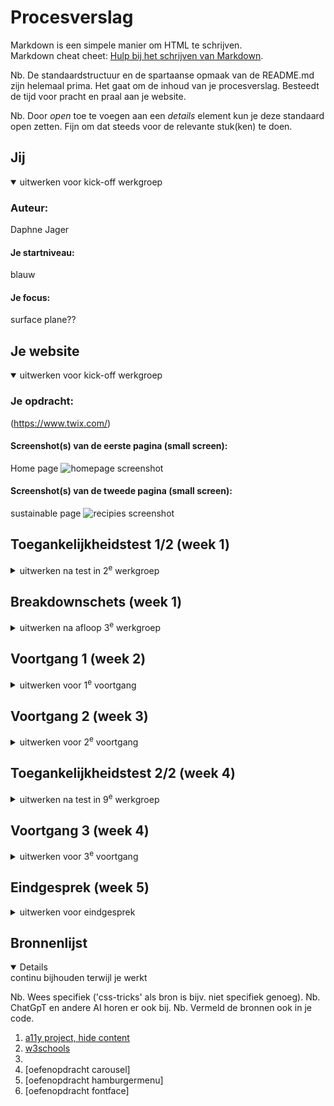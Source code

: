 # Procesverslag
Markdown is een simpele manier om HTML te schrijven.  
Markdown cheat cheet: [Hulp bij het schrijven van Markdown](https://github.com/adam-p/markdown-here/wiki/Markdown-Cheatsheet).

Nb. De standaardstructuur en de spartaanse opmaak van de README.md zijn helemaal prima. Het gaat om de inhoud van je procesverslag. Besteedt de tijd voor pracht en praal aan je website.

Nb. Door *open* toe te voegen aan een *details* element kun je deze standaard open zetten. Fijn om dat steeds voor de relevante stuk(ken) te doen.





## Jij

<details open>
  <summary>uitwerken voor kick-off werkgroep</summary>

  ### Auteur:
  Daphne Jager

  #### Je startniveau:
  blauw

  #### Je focus:
  surface plane??
 
</details>





## Je website

<details open>
  <summary>uitwerken voor kick-off werkgroep</summary>

  ### Je opdracht:
  (https://www.twix.com/)

  #### Screenshot(s) van de eerste pagina (small screen): 
  Home page 
  <img src="../basiswebsite/readme-images/homepagefull.png" width="375px" alt="homepage screenshot">

  #### Screenshot(s) van de tweede pagina (small screen):
  sustainable page 
  <img src="../basiswebsite/readme-images/recipiesfull.png" width="375px" alt="recipies screenshot">
 
</details>



## Toegankelijkheidstest 1/2 (week 1)

<details>
  <summary>uitwerken na test in 2<sup>e</sup> werkgroep</summary>

  ### Bevindingen
  Lijst met je bevindingen die in de test naar voren kwamen:
  - de website is redelijk toegankelijk voor de screenreader. Alleen zijn er op de home pagina een aantal
  foto's waarbij er geen beschrijving in zit. 
  Ook kunnen een paar knoppen een betere beschrijving krijgen
  dan alleen "see more" of "see details" of "DISCOVER"
  Ook gaat het in het headings menu van H4 naar H2 en dan weer terug naar H4. er is ook 
  geen H3, die wordt dus over geslagen.
  Er staat text in plaatjes, in plaats van text op plaatjes. hierdoor kan de screenreader
  de text op de foto niet lezen.
  <img src="../basiswebsite/readme-images/headings.HEIC" width="375px" alt="headings">
  <img src="../basiswebsite/readme-images/links.1.HEIC" width="375px" alt="links">
  <img src="../basiswebsite/readme-images/links.2.HEIC" width="375px" alt="links">

</details>



## Breakdownschets (week 1)

<details>
  <summary>uitwerken na afloop 3<sup>e</sup> werkgroep</summary>

  ### de hele pagina: 
  <img src="../basiswebsite/readme-images/breakdown.p1.png" width="375px" alt="breakdown van de hele pagina">

  ### dynamisch deel (bijv menu): 
  <img src="../basiswebsite/readme-images/breakdown.p2.png" width="375px" alt="pagina 2">

  ### wellicht nog een dynamisch deel (bijv filter): 
  <img src="../basiswebsite/readme-images/breakdown.mn.png" width="375px" alt="breakdown van een dynamisch deel">

</details>





## Voortgang 1 (week 2)

<details>
  <summary>uitwerken voor 1<sup>e</sup> voortgang</summary>

  ### Stand van zaken
  hier dit ging goed & dit was lastig (neem ook screenshots op van delen van je website en code)


  ### Agenda voor meeting
  samen met je groepje opstellen

  | Daphne  
    Hoe moet ik werken met foto's met tekst (moet ik dat weg-editen?).
    En hoe ik mijn font moet dowloaden, want dit lukt niet.

  | Anouk
  Font inladen en carousel maken

  | Leon
    Hoe kan ik forms goed uitwerken, zoals een email input field
    Navigatie bar die zelf links heeft, met extra links er onder. Links kunnen alleen niet in links zitten. Hoe moet dit opgelost worden?
    Verder had ik 2 korte vraagjes over headers en of daar per se een tekst onder moet staan en hoe het ook alweer zat met SVG bestanden.

  | Tobias
  een bepaald hover effect in een <UL> maken

  ### Verslag van meeting
  hier na afloop snel de uitkomsten van de meeting vastleggen

  - github desktop downloaden
  - code is goed in orde verder
  - hamburger menu maken
  - ...

</details>





## Voortgang 2 (week 3)

<details>
  <summary>uitwerken voor 2<sup>e</sup> voortgang</summary>

  ### Stand van zaken
  Had even error met github maar dat is weer opgelost:) hamburger menu werkt nu!


  ### Agenda voor meeting
  samen met je groepje opstellen

  | Daphne      
  hoe los ik het probleem met mijn carrousel op?
  hoe moet ik werken met bepaalde foto’s waar text op staat?

  | Anouk
  hoe kan ik mijn menu verbergen in een hamburger menu?
  hoe maak ik mijn carousel werkend 

  | Leon
    Hoe werk ik met een SVG Logo?
    Veel verschillende styling voor headers en andere elementen, hoe opstellen in style sheet zonder classes en heel veel uitzonderingen maken.

  | Tobias
  -


  ### Verslag van meeting
  hier na afloop snel de uitkomsten van de meeting vastleggen

  - Ik heb mijn caroussel kunnen oplossen
  - Ik heb veel kunnen leren over het opstellen van de kleuren


</details>





## Toegankelijkheidstest 2/2 (week 4)

<details>
  <summary>uitwerken na test in 9<sup>e</sup> werkgroep</summary>

  ### Bevindingen
  Lijst met je bevindingen die in de test naar voren kwamen (geef ook aan wat er verbeterd is):

</details>





## Voortgang 3 (week 4)

<details>
  <summary>uitwerken voor 3<sup>e</sup> voortgang</summary>

  ### Stand van zaken
 Mijn site ziet er eindelijk uit als een site. Ik moet wel nog mijn code fixen/netjes maken


  ### Agenda voor meeting
  samen met je groepje opstellen

  | Daphne    
  1. weer probleem met github
  2. moet ik bepaalde filmpjes toevoegen of is thumbnail genoeg
  3. hoe krijg ik de scrollbar weg en de puntjes omhoog  
  | Chiara
  1. mov exporteren van de site en in code zetten
  2. carrousel (met mov's)        
  | Leon
  1. Het maken van een hamburger menu. (Kan ik daar uitkomen door de les terug te kijken van java script? sinds ik die gemist heb)
  2. Feedback op goed responsive maken van de website.   
  | Tobias
  1. Carousel verbeteren
  2. hamburger menu is wederom gebroken.    
  | Anouk
  1. Hoe ik mijn lege <a> tags een transitie kan geven
  2. En ook hoe ik een carousel met filmpjes maak    



  ### Verslag van meeting
  hier na afloop snel de uitkomsten van de meeting vastleggen

  - Javascript gebruiken voor de knoppen carousel
  - hele carousel een height geven ipv de foto's. 
  - ook op de hele carousel een object-fit gebruiken
  - ...

</details>





## Eindgesprek (week 5)

<details>
  <summary>uitwerken voor eindgesprek</summary>

  ### Je uitkomst - karakteristiek screenshots:
  <img src="readme-images/dummy-plaatje.jpg" width="375px" alt="uitomst opdracht 1">


  ### Dit ging goed/Heb ik geleerd: 
  Korte omschrijving met plaatjes

  <img src="readme-images/dummy-plaatje.jpg" width="375px" alt="top">


  ### Dit was lastig/Is niet gelukt:
  Korte omschrijving met plaatjes

  <img src="readme-images/dummy-plaatje.jpg" width="375px" alt="bummer">
</details>





## Bronnenlijst

<details open>
  <summary>continu bijhouden terwijl je werkt</summary>

  Nb. Wees specifiek ('css-tricks' als bron is bijv. niet specifiek genoeg). 
  Nb. ChatGpT en andere AI horen er ook bij.
  Nb. Vermeld de bronnen ook in je code.

  1. [a11y project, hide content](https://www.a11yproject.com/posts/how-to-hide-content/)
  2. [w3schools](https://www.w3schools.com/)
  3. 
  4. [oefenopdracht carousel]
  5. [oefenopdracht hamburgermenu]
  6. [oefenopdracht fontface]

</details>